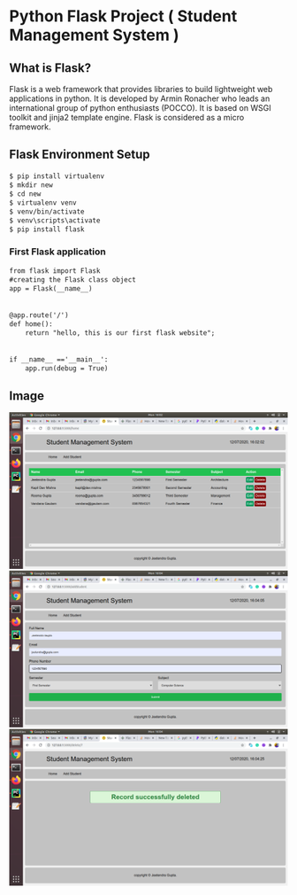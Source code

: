 #  Python Flask Project ( Student Management System )

## What is Flask?
Flask is a web framework that provides libraries to build lightweight web applications in python. It is developed by Armin Ronacher who leads an international group of python enthusiasts (POCCO). It is based on WSGI toolkit and jinja2 template engine. Flask is considered as a micro framework.

## Flask Environment Setup
```
$ pip install virtualenv
$ mkdir new   
$ cd new   
$ virtualenv venv  
$ venv/bin/activate  
$ venv\scripts\activate  
$ pip install flask 
```

### First Flask application
```
from flask import Flask
#creating the Flask class object 
app = Flask(__name__)


@app.route('/')
def home():
    return "hello, this is our first flask website";


if __name__ =='__main__':
    app.run(debug = True)
```


## Image
![Image 1](https://github.com/jeetendra29gupta/student_management_system/blob/master/image/Screenshot%20from%202020-12-07%2016-02-03.png)
![Image 2](https://github.com/jeetendra29gupta/student_management_system/blob/master/image/Screenshot%20from%202020-12-07%2016-04-06.png)
![Image 3](https://github.com/jeetendra29gupta/student_management_system/blob/master/image/Screenshot%20from%202020-12-07%2016-04-25.png)
